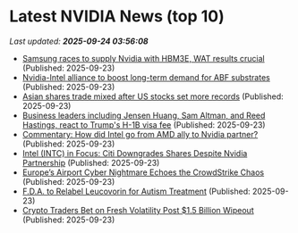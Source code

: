 # Latest NVIDIA News (top 10)
_Last updated: **2025-09-24 03:56:08**_

- [Samsung races to supply Nvidia with HBM3E, WAT results crucial](https://www.digitimes.com/news/a20250922PD235/samsung-nvidia-hbm3e-development-hbm4.html) (Published: 2025-09-23)
- [Nvidia-Intel alliance to boost long-term demand for ABF substrates](https://www.digitimes.com/news/a20250923PD215/nvidia-intel-demand-partnership-pc.html) (Published: 2025-09-23)
- [Asian shares trade mixed after US stocks set more records](https://finance.yahoo.com/news/asian-shares-trade-mixed-us-034912431.html) (Published: 2025-09-23)
- [Business leaders including Jensen Huang, Sam Altman, and Reed Hastings, react to Trump's H-1B visa fee](https://www.businessinsider.com/business-leaders-react-trump-h-1b-visa-fee-2025-9) (Published: 2025-09-23)
- [Commentary: How did Intel go from AMD ally to Nvidia partner?](https://www.digitimes.com/news/a20250922PD228/intel-nvidia-amd-2025-ceo.html) (Published: 2025-09-23)
- [Intel (INTC) in Focus: Citi Downgrades Shares Despite Nvidia Partnership](https://consent.yahoo.com/v2/collectConsent?sessionId=1_cc-session_2349cb92-6ad4-4678-96d0-3a6879f10851) (Published: 2025-09-23)
- [Europe’s Airport Cyber Nightmare Echoes the CrowdStrike Chaos](https://biztoc.com/x/4a54f78c8af861c5) (Published: 2025-09-23)
- [F.D.A. to Relabel Leucovorin for Autism Treatment](https://biztoc.com/x/ddd81ee898b11e52) (Published: 2025-09-23)
- [Crypto Traders Bet on Fresh Volatility Post $1.5 Billion Wipeout](https://biztoc.com/x/0b061b0c83d84bae) (Published: 2025-09-23)
